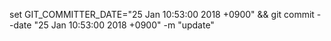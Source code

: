 set GIT_COMMITTER_DATE="25 Jan 10:53:00 2018 +0900" && git commit --date "25 Jan 10:53:00 2018 +0900" -m "update"
